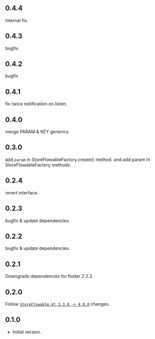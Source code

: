 ## 0.4.4

internal fix.

## 0.4.3

bugfix

## 0.4.2

bugfix

## 0.4.1

fix twice notification on listen.

## 0.4.0

merge PARAM & KEY generics.

## 0.3.0

add `param` in StoreFlowableFactory.create() method.
and add param in StoreFlowableFactory methods.

## 0.2.4

revert interface.

## 0.2.3

bugfix & update dependencies.

## 0.2.2

bugfix & update dependencies.

## 0.2.1

Downgrade dependencies for flutter 2.2.3.

## 0.2.0

Follow [`StoreFlowable.kt 3.3.0 -> 4.0.0`](https://github.com/KazaKago/StoreFlowable.kt/releases/tag/4.0.0) changes.

## 0.1.0

- Initial version.
